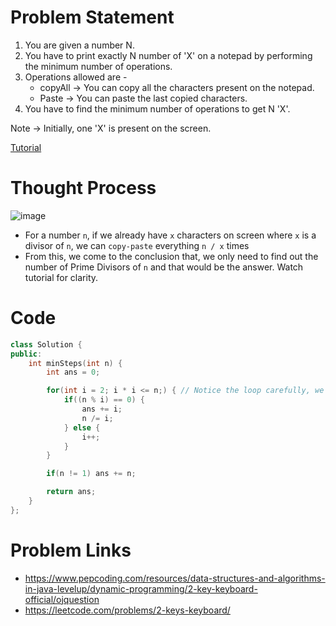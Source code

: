 # Problem Statement
1. You are given a number N.
2. You have to print exactly N number of 'X' on a notepad by performing the minimum number of operations.
3. Operations allowed are -
   - copyAll -> You can copy all the characters present on the notepad.
   - Paste -> You can paste the last copied characters.
4. You have to find the minimum number of operations to get N 'X'.

Note -> Initially, one 'X' is present on the screen.

[Tutorial](https://www.youtube.com/watch?v=anHoebBokmg&list=PL-Jc9J83PIiEZvXCn-c5UIBvfT8dA-8EG&index=7)

# Thought Process

![image](https://user-images.githubusercontent.com/10897423/134677251-21d1580c-eded-473e-b4ca-9c8e6b650df7.png)

- For a number `n`, if we already have `x` characters on screen where `x` is a divisor of `n`, we can `copy-paste` everything `n / x` times
- From this, we come to the conclusion that, we only need to find out the number of Prime Divisors of `n` and that would be the answer. Watch tutorial for clarity.


# Code
```cpp
class Solution {
public:
    int minSteps(int n) {
        int ans = 0;

        for(int i = 2; i * i <= n;) { // Notice the loop carefully, we dont increment `i`
            if((n % i) == 0) {
                ans += i;
                n /= i;
            } else {
                i++;
            }
        }

        if(n != 1) ans += n;

        return ans;
    }
};
```

# Problem Links
- https://www.pepcoding.com/resources/data-structures-and-algorithms-in-java-levelup/dynamic-programming/2-key-keyboard-official/ojquestion
- https://leetcode.com/problems/2-keys-keyboard/
